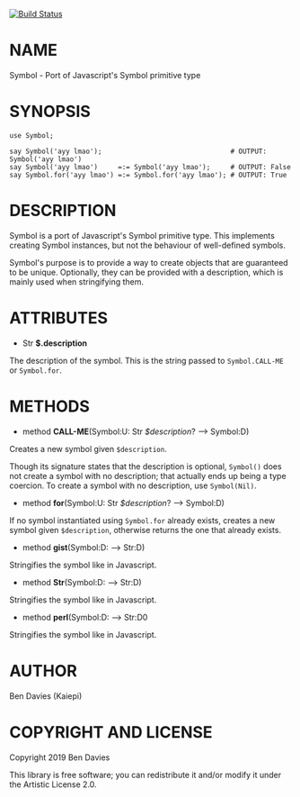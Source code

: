 [![Build Status](https://travis-ci.org/Kaiepi/p6-Symbol.svg?branch=master)](https://travis-ci.org/Kaiepi/p6-Symbol)

NAME
====

Symbol - Port of Javascript's Symbol primitive type

SYNOPSIS
========

```perl6
use Symbol;

say Symbol('ayy lmao');                                # OUTPUT: Symbol('ayy lmao')
say Symbol('ayy lmao')     =:= Symbol('ayy lmao');     # OUTPUT: False
say Symbol.for('ayy lmao') =:= Symbol.for('ayy lmao'); # OUTPUT: True
```

DESCRIPTION
===========

Symbol is a port of Javascript's Symbol primitive type. This implements creating Symbol instances, but not the behaviour of well-defined symbols.

Symbol's purpose is to provide a way to create objects that are guaranteed to be unique. Optionally, they can be provided with a description, which is mainly used when stringifying them.

ATTRIBUTES
==========

  * Str **$.description**

The description of the symbol. This is the string passed to `Symbol.CALL-ME` or `Symbol.for`.

METHODS
=======

  * method **CALL-ME**(Symbol:U: Str *$description*? --> Symbol:D)

Creates a new symbol given `$description`.

Though its signature states that the description is optional, `Symbol()` does not create a symbol with no description; that actually ends up being a type coercion. To create a symbol with no description, use `Symbol(Nil)`.

  * method **for**(Symbol:U: Str *$description*? --> Symbol:D)

If no symbol instantiated using `Symbol.for` already exists, creates a new symbol given `$description`, otherwise returns the one that already exists.

  * method **gist**(Symbol:D: --> Str:D)

Stringifies the symbol like in Javascript.

  * method **Str**(Symbol:D: --> Str:D)

Stringifies the symbol like in Javascript.

  * method **perl**(Symbol:D: --> Str:D0

Stringifies the symbol like in Javascript.

AUTHOR
======

Ben Davies (Kaiepi)

COPYRIGHT AND LICENSE
=====================

Copyright 2019 Ben Davies

This library is free software; you can redistribute it and/or modify it under the Artistic License 2.0.

